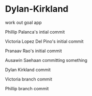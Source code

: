 # Dylan-Kirkland
work out goal app

Phillip Palanca's intial commit 

Victoria Lopez Del Pino's initial commit

Pranaav Rao's initial commit

Ausawin Saehaan committing something

Dylan Kirkland commit

Victoria branch commit

Phillip branch commit
